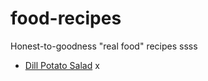 food-recipes
============

Honest-to-goodness "real food" recipes
ssss
* [Dill Potato Salad](https://github.com/obfuscurity/food-recipes/blob/master/sides/DillPotatoSalad.md)
x

